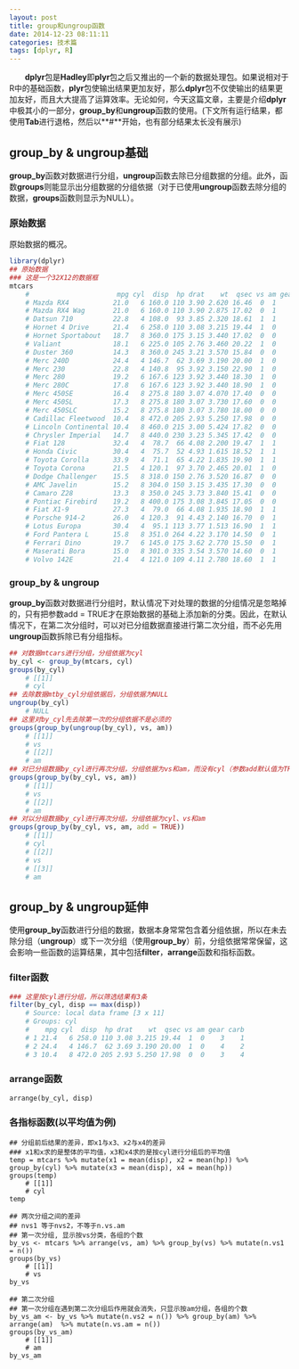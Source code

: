 ```yaml
---
layout: post
title: group和ungroup函数
date: 2014-12-23 08:11:11
categories: 技术篇
tags: [dplyr, R]
---
```

　　**dplyr**包是**Hadley**即**plyr**包之后又推出的一个新的数据处理包。如果说相对于R中的基础函数，**plyr**包使输出结果更加友好，那么**dplyr**包不仅使输出的结果更加友好，而且大大提高了运算效率。无论如何，今天这篇文章，主要是介绍**dplyr**中极其小的一部分，**group_by**和**ungroup**函数的使用。(下文所有运行结果，都使用**Tab**进行退格，然后以**#**开始，也有部分结果太长没有展示)

## group_by & ungroup基础
**group_by**函数对数据进行分组，**ungroup**函数去除已分组数据的分组。此外，函数**groups**则能显示出分组数据的分组依据（对于已使用**ungroup**函数去除分组的数据，**groups**函数则显示为NULL）。

### 原始数据 
原始数据的概况。<!--more-->

```R
library(dplyr)
## 原始数据
### 这是一个32X12的数据框
mtcars
    #                      mpg cyl  disp  hp drat    wt  qsec vs am gear carb
    # Mazda RX4           21.0   6 160.0 110 3.90 2.620 16.46  0  1    4    4
    # Mazda RX4 Wag       21.0   6 160.0 110 3.90 2.875 17.02  0  1    4    4
    # Datsun 710          22.8   4 108.0  93 3.85 2.320 18.61  1  1    4    1
    # Hornet 4 Drive      21.4   6 258.0 110 3.08 3.215 19.44  1  0    3    1
    # Hornet Sportabout   18.7   8 360.0 175 3.15 3.440 17.02  0  0    3    2
    # Valiant             18.1   6 225.0 105 2.76 3.460 20.22  1  0    3    1
    # Duster 360          14.3   8 360.0 245 3.21 3.570 15.84  0  0    3    4
    # Merc 240D           24.4   4 146.7  62 3.69 3.190 20.00  1  0    4    2
    # Merc 230            22.8   4 140.8  95 3.92 3.150 22.90  1  0    4    2
    # Merc 280            19.2   6 167.6 123 3.92 3.440 18.30  1  0    4    4
    # Merc 280C           17.8   6 167.6 123 3.92 3.440 18.90  1  0    4    4
    # Merc 450SE          16.4   8 275.8 180 3.07 4.070 17.40  0  0    3    3
    # Merc 450SL          17.3   8 275.8 180 3.07 3.730 17.60  0  0    3    3
    # Merc 450SLC         15.2   8 275.8 180 3.07 3.780 18.00  0  0    3    3
    # Cadillac Fleetwood  10.4   8 472.0 205 2.93 5.250 17.98  0  0    3    4
    # Lincoln Continental 10.4   8 460.0 215 3.00 5.424 17.82  0  0    3    4
    # Chrysler Imperial   14.7   8 440.0 230 3.23 5.345 17.42  0  0    3    4
    # Fiat 128            32.4   4  78.7  66 4.08 2.200 19.47  1  1    4    1
    # Honda Civic         30.4   4  75.7  52 4.93 1.615 18.52  1  1    4    2
    # Toyota Corolla      33.9   4  71.1  65 4.22 1.835 19.90  1  1    4    1
    # Toyota Corona       21.5   4 120.1  97 3.70 2.465 20.01  1  0    3    1
    # Dodge Challenger    15.5   8 318.0 150 2.76 3.520 16.87  0  0    3    2
    # AMC Javelin         15.2   8 304.0 150 3.15 3.435 17.30  0  0    3    2
    # Camaro Z28          13.3   8 350.0 245 3.73 3.840 15.41  0  0    3    4
    # Pontiac Firebird    19.2   8 400.0 175 3.08 3.845 17.05  0  0    3    2
    # Fiat X1-9           27.3   4  79.0  66 4.08 1.935 18.90  1  1    4    1
    # Porsche 914-2       26.0   4 120.3  91 4.43 2.140 16.70  0  1    5    2
    # Lotus Europa        30.4   4  95.1 113 3.77 1.513 16.90  1  1    5    2
    # Ford Pantera L      15.8   8 351.0 264 4.22 3.170 14.50  0  1    5    4
    # Ferrari Dino        19.7   6 145.0 175 3.62 2.770 15.50  0  1    5    6
    # Maserati Bora       15.0   8 301.0 335 3.54 3.570 14.60  0  1    5    8
    # Volvo 142E          21.4   4 121.0 109 4.11 2.780 18.60  1  1    4    2
```

### group_by & ungroup
**group_by**函数对数据进行分组时，默认情况下对处理的数据的分组情况是忽略掉的，只有把参数add = TRUE才在原始数据的基础上添加新的分类。因此，在默认情况下，在第二次分组时，可以对已分组数据直接进行第二次分组，而不必先用**ungroup**函数拆除已有分组指标。

```R
## 对数据mtcars进行分组，分组依据为cyl
by_cyl <- group_by(mtcars, cyl)
groups(by_cyl)
    # [[1]]
    # cyl
## 去除数据mtby_cyl分组依据后，分组依据为NULL
ungroup(by_cyl)
    # NULL
## 这里对by_cyl先去除第一次的分组依据不是必须的
groups(group_by(ungroup(by_cyl), vs, am))
    # [[1]]
    # vs
    # [[2]]
    # am
## 对已分组数据by_cyl进行再次分组，分组依据为vs和am，而没有cyl（参数add默认值为TRUE）
groups(group_by(by_cyl, vs, am))
    # [[1]]
    # vs
    # [[2]]
    # am
## 对以分组数据by_cyl进行再次分组，分组依据为cyl、vs和am
groups(group_by(by_cyl, vs, am, add = TRUE))
    # [[1]]
    # cyl
    # [[2]]
    # vs
    # [[3]]
    # am
```

## group_by & ungroup延伸
使用**group_by**函数进行分组的数据，数据本身常常包含着分组依据，所以在未去除分组（**ungroup**）或下一次分组（使用**group_by**）前，分组依据常常保留，这会影响一些函数的运算结果，其中包括**filter**，**arrange**函数和指标函数。
### filter函数

```R
### 这里按cyl进行分组，所以筛选结果有3条
filter(by_cyl, disp == max(disp))
    # Source: local data frame [3 x 11]
    # Groups: cyl
    #    mpg cyl  disp  hp drat    wt  qsec vs am gear carb
    # 1 21.4   6 258.0 110 3.08 3.215 19.44  1  0    3    1
    # 2 24.4   4 146.7  62 3.69 3.190 20.00  1  0    4    2
    # 3 10.4   8 472.0 205 2.93 5.250 17.98  0  0    3    4
```

### arrange函数

```
arrange(by_cyl, disp)
```

### 各指标函数(以平均值为例)

```
## 分组前后结果的差异，即x1与x3、x2与x4的差异
### x1和x求的是整体的平均值，x3和x4求的是按cyl进行分组后的平均值
temp = mtcars %>% mutate(x1 = mean(disp), x2 = mean(hp)) %>% group_by(cyl) %>% mutate(x3 = mean(disp), x4 = mean(hp))
groups(temp)
    # [[1]]
    # cyl
temp

## 两次分组之间的差异
## nvs1 等于nvs2，不等于n.vs.am
## 第一次分组, 显示按vs分类，各组的个数
by_vs <- mtcars %>% arrange(vs, am) %>% group_by(vs) %>% mutate(n.vs1 = n())
groups(by_vs)
    # [[1]]
    # vs
by_vs

## 第二次分组
## 第一次分组在遇到第二次分组后作用就会消失，只显示按am分组，各组的个数
by_vs_am <- by_vs %>% mutate(n.vs2 = n()) %>% group_by(am) %>% arrange(am)  %>% mutate(n.vs.am = n())
groups(by_vs_am)
    # [[1]]
    # am
by_vs_am
```